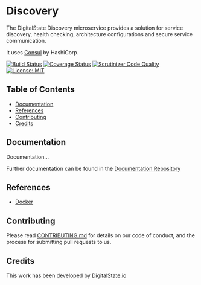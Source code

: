 # Discovery

The DigitalState Discovery microservice provides a solution for service discovery, health checking, architecture configurations and secure service communication.

It uses [Consul](https://www.consul.io/intro/index.html) by HashiCorp.

[![Build Status](https://travis-ci.org/DigitalState/Discovery.svg?branch=develop)](https://travis-ci.org/DigitalState/Discovery)
[![Coverage Status](https://coveralls.io/repos/github/DigitalState/Discovery/badge.svg?branch=develop)](https://coveralls.io/github/DigitalState/Discovery?branch=develop)
[![Scrutinizer Code Quality](https://scrutinizer-ci.com/g/DigitalState/Discovery/badges/quality-score.png?b=develop)](https://scrutinizer-ci.com/g/DigitalState/Discovery/?branch=develop)
[![License: MIT](https://img.shields.io/badge/License-MIT-blue.svg)](LICENSE)

## Table of Contents

- [Documentation](#documentation)
- [References](#references)
- [Contributing](#contributing)
- [Credits](#credits)

## Documentation

Documentation...

Further documentation can be found in the [Documentation Repository](https://github.com/DigitalState/Documentation)

## References

- [Docker](references/docker.md)

## Contributing

Please read [CONTRIBUTING.md](CONTRIBUTING.md) for details on our code of conduct, and the process for submitting pull requests to us.

## Credits

This work has been developed by [DigitalState.io](http://digitalstate.io)
